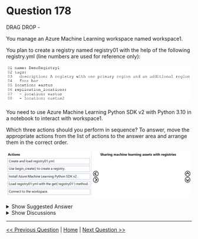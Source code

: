 # Question 178

DRAG DROP -

You manage an Azure Machine Learning workspace named workspace1.

You plan to create a registry named registry01 with the help of the following registry.yml (line numbers are used for reference only):

![Question Image](../images/q178_q_image579.png)

You need to use Azure Machine Learning Python SDK v2 with Python 3.10 in a notebook to interact with workspace1.

Which three actions should you perform in sequence? To answer, move the appropriate actions from the list of actions to the answer area and arrange them in the correct order.

![Question Image](../images/q178_q_image580.png)

<details>
  <summary>Show Suggested Answer</summary>

<img src="../images/q178_ans_0_image603.png" alt="Answer Image"><br>

</details>

<details>
  <summary>Show Discussions</summary>

<blockquote><p><strong>gunn_m</strong> <code>(Sat 23 Nov 2024 19:47)</code> - <em>Upvotes: 4</em></p><p>The answer is wrong
Install Azure Machine Learning Python SDK v2.
Connect to the workspace.
Use begin_create() to create a registry.</p></blockquote>
<blockquote><p><strong>Arvindu89</strong> <code>(Sun 27 Oct 2024 04:16)</code> - <em>Upvotes: 2</em></p><p>Actions
1. Install Azure machine Learning python ADK v2
2. Connect to workspace
3. User begin_create() to create a registry</p></blockquote>
<blockquote><p><strong>jefimija</strong> <code>(Mon 14 Oct 2024 13:44)</code> - <em>Upvotes: 3</em></p><p>1. install
2. connect
3. use begin create</p></blockquote>

</details>

---

[<< Previous Question](question_177.md) | [Home](../index.md) | [Next Question >>](question_179.md)
